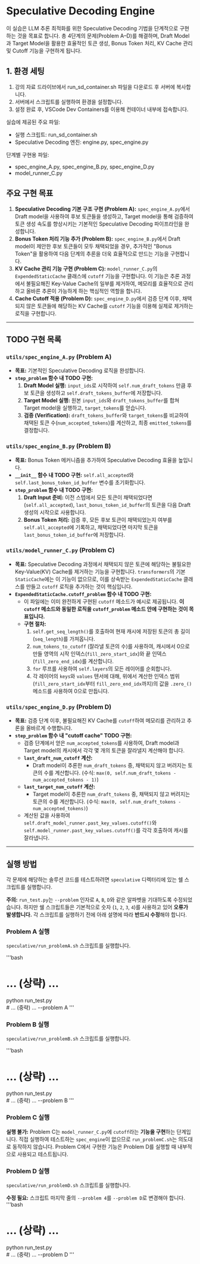 # Speculative Decoding Engine

이 실습은 LLM 추론 최적화를 위한 Speculative Decoding 기법을 단계적으로 구현하는 것을 목표로 합니다. 총 4단계의 문제(Problem A–D)를 해결하며, Draft Model과 Target Model을 활용한 효율적인 토큰 생성, Bonus Token 처리, KV Cache 관리 및 Cutoff 기능을 구현하게 됩니다.

## 1. 환경 세팅

1. 강의 자료 드라이브에서 run_sd_container.sh 파일을 다운로드 후 서버에 복사합니다.
2. 서버에서 스크립트를 실행하여 환경을 설정합니다.
3. 설정 완료 후, VSCode Dev Containers를 이용해 컨테이너 내부에 접속합니다.

실습에 제공된 주요 파일:
- 실행 스크립트: run_sd_container.sh
- Speculative Decoding 엔진: engine.py, spec_engine.py

단계별 구현용 파일:
- spec_engine_A.py, spec_engine_B.py, spec_engine_D.py
- model_runner_C.py

## 주요 구현 목표

1.  **Speculative Decoding 기본 구조 구현 (Problem A):** `spec_engine_A.py`에서 Draft model을 사용하여 후보 토큰들을 생성하고, Target model을 통해 검증하여 토큰 생성 속도를 향상시키는 기본적인 Speculative Decoding 파이프라인을 완성합니다.
2.  **Bonus Token 처리 기능 추가 (Problem B):** `spec_engine_B.py`에서 Draft model이 제안한 후보 토큰들이 모두 채택되었을 경우, 추가적인 "Bonus Token"을 활용하여 다음 단계의 추론을 더욱 효율적으로 만드는 기능을 구현합니다.
3.  **KV Cache 관리 기능 구현 (Problem C):** `model_runner_C.py`의 `ExpendedStaticCache` 클래스에 `cutoff` 기능을 구현합니다. 이 기능은 추론 과정에서 불필요해진 Key-Value Cache의 일부를 제거하여, 메모리를 효율적으로 관리하고 올바른 추론이 가능하게 하는 핵심적인 역할을 합니다.
4.  **Cache Cutoff 적용 (Problem D):** `spec_engine_D.py`에서 검증 단계 이후, 채택되지 않은 토큰들에 해당하는 KV Cache를 `cutoff` 기능을 이용해 실제로 제거하는 로직을 구현합니다.

---

## TODO 구현 목록

### `utils/spec_engine_A.py` (Problem A)

*   **목표:** 기본적인 Speculative Decoding 로직을 완성합니다.
*   **`step_problem` 함수 내 TODO 구현:**
    1.  **Draft Model 실행:** `input_ids`로 시작하여 `self.num_draft_tokens` 만큼 후보 토큰을 생성하고 `self.draft_tokens_buffer`에 저장합니다.
    2.  **Target Model 실행:** 원본 `input_ids`와 `draft_tokens_buffer`를 합쳐 Target model을 실행하고, `target_tokens`를 얻습니다.
    3.  **검증 (Verification):** `draft_tokens_buffer`와 `target_tokens`를 비교하여 채택된 토큰 수(`num_accepted_tokens`)를 계산하고, 최종 `emitted_tokens`를 결정합니다.

### `utils/spec_engine_B.py` (Problem B)

*   **목표:** Bonus Token 메커니즘을 추가하여 Speculative Decoding 효율을 높입니다.
*   **`__init__` 함수 내 TODO 구현:** `self.all_accepted`와 `self.last_bonus_token_id_buffer` 변수를 초기화합니다.
*   **`step_problem` 함수 내 TODO 구현:**
    1.  **Draft Input 준비:** 이전 스텝에서 모든 토큰이 채택되었다면(`self.all_accepted`), `last_bonus_token_id_buffer`의 토큰을 다음 Draft 생성의 시작으로 사용합니다.
    2.  **Bonus Token 처리:** 검증 후, 모든 후보 토큰이 채택되었는지 여부를 `self.all_accepted`에 기록하고, 채택되었다면 마지막 토큰을 `last_bonus_token_id_buffer`에 저장합니다.

### `utils/model_runner_C.py` (Problem C)

*   **목표:** Speculative Decoding 과정에서 채택되지 않은 토큰에 해당하는 불필요한 Key-Value(KV) Cache를 제거하는 기능을 구현합니다. `transformers`의 기본 `StaticCache`에는 이 기능이 없으므로, 이를 상속받는 `ExpendedStaticCache` 클래스를 만들고 `cutoff` 로직을 추가하는 것이 핵심입니다.
*   **`ExpendedStaticCache.cutoff_problem` 함수 내 TODO 구현:**
    *   이 파일에는 이미 완전하게 구현된 `cutoff` 메소드가 예시로 제공됩니다. **이 `cutoff` 메소드와 동일한 로직을 `cutoff_problem` 메소드 안에 구현하는 것이 목표입니다.**
    *   **구현 절차:**
        1.  `self.get_seq_length()`를 호출하여 현재 캐시에 저장된 토큰의 총 길이(`seq_length`)를 가져옵니다.
        2.  `num_tokens_to_cutoff` (잘라낼 토큰의 수)를 사용하여, 캐시에서 0으로 만들 영역의 시작 인덱스(`fill_zero_start_idx`)와 끝 인덱스(`fill_zero_end_idx`)를 계산합니다.
        3.  `for` 루프를 사용하여 `self.layers`의 모든 레이어를 순회합니다.
        4.  각 레이어의 `keys`와 `values` 텐서에 대해, 위에서 계산한 인덱스 범위(`fill_zero_start_idx`부터 `fill_zero_end_idx`까지)의 값을 `.zero_()` 메소드를 사용하여 0으로 만듭니다.

### `utils/spec_engine_D.py` (Problem D)

*   **목표:** 검증 단계 이후, 불필요해진 KV Cache를 `cutoff`하여 메모리를 관리하고 추론을 올바르게 수행합니다.
*   **`step_problem` 함수 내 "cutoff cache" TODO 구현:**
    *   검증 단계에서 얻은 `num_accepted_tokens`를 사용하여, Draft model과 Target model의 캐시에서 각각 몇 개의 토큰을 잘라낼지 계산해야 합니다.
    *   **`last_draft_num_cutoff` 계산:**
        *   Draft model이 추론한 `num_draft_tokens` 중, 채택되지 않고 버려지는 토큰의 수를 계산합니다. (수식: `max(0, self.num_draft_tokens - num_accepted_tokens - 1)`)
    *   **`last_target_num_cutoff` 계산:**
        *   Target model이 추론한 `num_draft_tokens` 중, 채택되지 않고 버려지는 토큰의 수를 계산합니다. (수식: `max(0, self.num_draft_tokens - num_accepted_tokens)`)
    *   계산된 값을 사용하여 `self.draft_model_runner.past_key_values.cutoff()`와 `self.model_runner.past_key_values.cutoff()`를 각각 호출하여 캐시를 잘라냅니다.

---

## 실행 방법

각 문제에 해당하는 솔루션 코드를 테스트하려면 `speculative` 디렉터리에 있는 쉘 스크립트를 실행합니다.

**주의:** `run_test.py`는 `--problem` 인자로 `A`, `B`, `D`와 같은 알파벳을 기대하도록 수정되었습니다. 하지만 쉘 스크립트들은 기본적으로 숫자 (`1`, `2`, `3`, `4`)를 사용하고 있어 **오류가 발생합니다.** 각 스크립트를 실행하기 전에 아래 설명에 따라 **반드시 수정**해야 합니다.

### Problem A 실행

`speculative/run_problemA.sh` 스크립트를 실행합니다.

'''bash
# ... (상략) ...
python run_test.py \
    # ... (중략) ...
    --problem A
'''

### Problem B 실행

`speculative/run_problemB.sh` 스크립트를 실행합니다.

'''bash
# ... (상략) ...
python run_test.py \
    # ... (중략) ...
    --problem B
'''

### Problem C 실행

**실행 불가:** Problem C는 `model_runner_C.py`에 `cutoff`라는 **기능을 구현**하는 단계입니다. 직접 실행하여 테스트하는 `spec_engine`이 없으므로 `run_problemC.sh`는 의도대로 동작하지 않습니다. Problem C에서 구현한 기능은 Problem D를 실행할 때 내부적으로 사용되고 테스트됩니다.

### Problem D 실행

`speculative/run_problemD.sh` 스크립트를 실행합니다.

**수정 필요:**
스크립트 마지막 줄의 `--problem 4`를 `--problem D`로 변경해야 합니다.
'''bash
# ... (상략) ...
python run_test.py \
    # ... (중략) ...
    --problem D
'''
